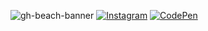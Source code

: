![gh-beach-banner](https://user-images.githubusercontent.com/57762234/185401269-59f0e43f-4035-4381-9fcb-8b8791974ccd.png)
[![Instagram](https://img.shields.io/badge/Instagram-%23E4405F.svg?style=for-the-badge&logo=Instagram&logoColor=white)](https://www.instagram.com/john.r.muir/)
[![CodePen](https://img.shields.io/badge/Codepen-000000?style=for-the-badge&logo=codepen&logoColor=white)](https://codepen.io/Johnmuir2001)
